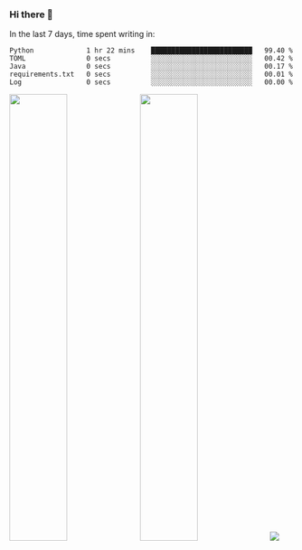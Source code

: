 ### Hi there 👋

In the last 7 days, time spent writing in:

<!--START_SECTION:waka-->

```text
Python             1 hr 22 mins    █████████████████████████   99.40 %
TOML               0 secs          ░░░░░░░░░░░░░░░░░░░░░░░░░   00.42 %
Java               0 secs          ░░░░░░░░░░░░░░░░░░░░░░░░░   00.17 %
requirements.txt   0 secs          ░░░░░░░░░░░░░░░░░░░░░░░░░   00.01 %
Log                0 secs          ░░░░░░░░░░░░░░░░░░░░░░░░░   00.00 %
```

<!--END_SECTION:waka-->

<img src="https://wakatime.com/share/@jimtje/5d0c92de-08f8-4a72-8f2f-6a9693d1e318.svg" width=45% height=45%> <img src="https://wakatime.com/share/@jimtje/501498ae-bda5-4da7-a89d-b40bcdd5556d.svg" width=45% height=45%>
![](https://hit.yhype.me/github/profile?user_id=43537315)
